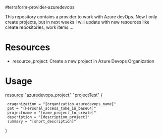 #terraform-provider-azuredevops


This repository contains a provider to work with Azure devOps. Now I only create projects, but in next weeks I will update with new resources like create repositories, work items ...  
# Resources

- resource_project: 
   Create a new project in Azure Devops Organization

# Usage

resource "azuredevops_project" "projectTest" {

     oraganization = "[organization_azuredevops_name]"
     pat = "[Personal_access_toke_in_base64]"
     projectname = "[name_project_to_create]"
     description = "[description_project]"
     summary = "[short_description]"
}

